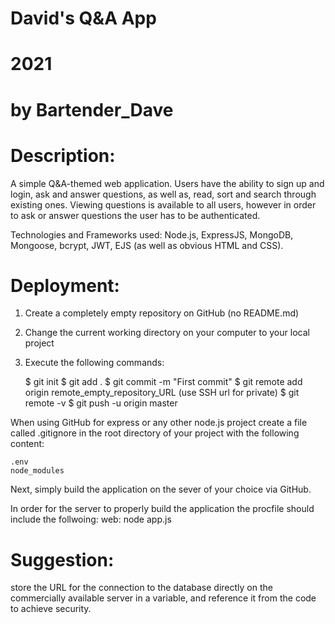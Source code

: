 # David's Q&A App
# 2021
# by Bartender_Dave 

# Description:
A simple Q&A-themed web application. Users have the ability to sign up and login, ask and answer questions, as well as, read, sort and search through existing ones. Viewing questions is available to all users, however in order to ask or answer questions the user has to be authenticated.

Technologies and Frameworks used: Node.js, ExpressJS, MongoDB, Mongoose, bcrypt, JWT, EJS (as well as obvious HTML and CSS).

# Deployment:

1. Create a completely empty repository on GitHub (no README.md)
2. Change the current working directory on your computer to your local project
3. Execute the following commands:
    
    $ git init
    $ git add .
    $ git commit -m "First commit"
    $ git remote add origin remote_empty_repository_URL (use SSH url for private)
    $ git remote -v
    $ git push -u origin master

When using GitHub for express or any other node.js project create a file called .gitignore in the root directory of your project with the following content:
    
    .env
    node_modules
    
Next, simply build the application on the sever of your choice via GitHub.

In order for the server to properly build the application the procfile should include the follwoing:
    web: node app.js
    
# Suggestion: 
store the URL for the connection to the database directly on the commercially available server in a variable, and reference it from the code to achieve security.
